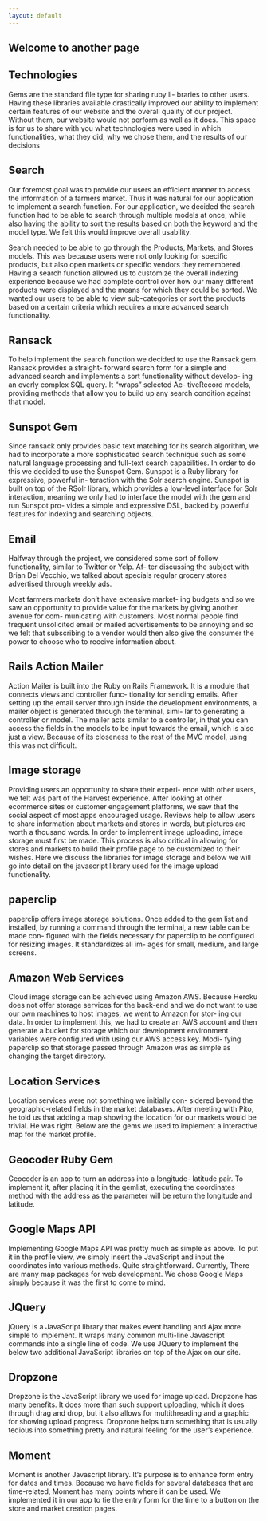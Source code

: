 ```yaml
---
layout: default
---
```


## Welcome to another page

## [](#header-2)Technologies

Gems are the standard file type for sharing ruby li-
braries to other users. Having these libraries available
drastically improved our ability to implement certain
features of our website and the overall quality of our
project. Without them, our website would not perform
as well as it does. This space is for us to share with you
what technologies were used in which functionalities,
what they did, why we chose them, and the results of
our decisions

## [](#header-3)Search

Our foremost goal was to provide our users an efficient
manner to access the information of a farmers market.
Thus it was natural for our application to implement
a search function. For our application, we decided
the search function had to be able to search through
multiple models at once, while also having the ability
to sort the results based on both the keyword and
the model type. We felt this would improve overall
usability.

Search needed to be able to go through the Products,
Markets, and Stores models. This was because users
were not only looking for specific products, but also
open markets or specific vendors they remembered.
Having a search function allowed us to customize the
overall indexing experience because we had complete
control over how our many different products were
displayed and the means for which they could be sorted.
We wanted our users to be able to view sub-categories
or sort the products based on a certain criteria which
requires a more advanced search functionality.


## [](#header-4)Ransack

To help implement the search function we decided to
use the Ransack gem. Ransack provides a straight-
forward search form for a simple and advanced search
and implements a sort functionality without develop-
ing an overly complex SQL query. It “wraps” selected Ac-
tiveRecord models, providing methods that allow you
to build up any search condition against that model.

## [](#header-4)Sunspot Gem

Since ransack only provides basic text matching for
its search algorithm, we had to incorporate a more
sophisticated search technique such as some natural
language processing and full-text search capabilities.
In order to do this we decided to use the Sunspot Gem.
Sunspot is a Ruby library for expressive, powerful in-
teraction with the Solr search engine. Sunspot is built
on top of the RSolr library, which provides a low-level
interface for Solr interaction, meaning we only had to
interface the model with the gem and run Sunspot pro-
vides a simple and expressive DSL, backed by powerful
features for indexing and searching objects.

## [](#header-3)Email

Halfway through the project, we considered some sort
of follow functionality, similar to Twitter or Yelp. Af-
ter discussing the subject with Brian Del Vecchio, we
talked about specials regular grocery stores advertised
through weekly ads.

Most farmers markets don’t have extensive market-
ing budgets and so we saw an opportunity to provide
value for the markets by giving another avenue for com-
municating with customers. Most normal people find
frequent unsolicited email or mailed advertisements
to be annoying and so we felt that subscribing to a
vendor would then also give the consumer the power
to choose who to receive information about.

## [](#header-4)Rails Action Mailer

Action Mailer is built into the Ruby on Rails Framework.
It is a module that connects views and controller func-
tionality for sending emails. After setting up the email
server through inside the development environments,
a mailer object is generated through the terminal, simi-
lar to generating a controller or model. The mailer acts
similar to a controller, in that you can access the fields
in the models to be input towards the email, which is
also just a view. Because of its closeness to the rest of
the MVC model, using this was not difficult.


## [](#header-3)Image storage

Providing users an opportunity to share their experi-
ence with other users, we felt was part of the Harvest
experience. After looking at other ecommerce sites
or customer engagement platforms, we saw that the
social aspect of most apps encouraged usage. Reviews
help to allow users to share information about markets
and stores in words, but pictures are worth a thousand
words. In order to implement image uploading, image
storage must first be made. This process is also critical
in allowing for stores and markets to build their profile
page to be customized to their wishes. Here we discuss
the libraries for image storage and below we will go
into detail on the javascript library used for the image
upload functionality.

## [](#header-4)paperclip

paperclip offers image storage solutions. Once added
to the gem list and installed, by running a command
through the terminal, a new table can be made con-
figured with the fields necessary for paperclip to be
configured for resizing images. It standardizes all im-
ages for small, medium, and large screens.


## [](#header-4)Amazon Web Services

Cloud image storage can be achieved using Amazon
AWS. Because Heroku does not offer storage services
for the back-end and we do not want to use our own
machines to host images, we went to Amazon for stor-
ing our data. In order to implement this, we had to
create an AWS account and then generate a bucket for
storage which our development environment variables
were configured with using our AWS access key. Modi-
fying paperclip so that storage passed through Amazon
was as simple as changing the target directory.

## [](#header-3)Location Services

Location services were not something we initially con-
sidered beyond the geographic-related fields in the
market databases. After meeting with Pito, he told us
that adding a map showing the location for our markets
would be trivial. He was right. Below are the gems we
used to implement a interactive map for the market
profile.

## [](#header-4) Geocoder Ruby Gem

Geocoder is an app to turn an address into a longitude-
latitude pair. To implement it, after placing it in the
gemlist, executing the coordinates method with the
address as the parameter will be return the longitude
and latitude.


## [](#header-4) Google Maps API

Implementing Google Maps API was pretty much as
simple as above. To put it in the profile view, we simply
insert the JavaScript and input the coordinates into
various methods. Quite straightforward. Currently,
There are many map packages for web development.
We chose Google Maps simply because it was the first
to come to mind.


## [](#header-3)JQuery

jQuery is a JavaScript library that makes event handling
and Ajax more simple to implement. It wraps many
common multi-line Javascript commands into a single
line of code. We use JQuery to implement the below
two additional JavaScript libraries on top of the Ajax
on our site.


## [](#header-4)Dropzone

Dropzone is the JavaScript library we used for image
upload. Dropzone has many benefits. It does more
than such support uploading, which it does through
drag and drop, but it also allows for multithreading and
a graphic for showing upload progress. Dropzone helps
turn something that is usually tedious into something
pretty and natural feeling for the user’s experience.


## [](#header-3)Moment

Moment is another Javascript library. It’s purpose is to
enhance form entry for dates and times. Because we
have fields for several databases that are time-related,
Moment has many points where it can be used. We
implemented it in our app to tie the entry form for
the time to a button on the store and market creation
pages.
